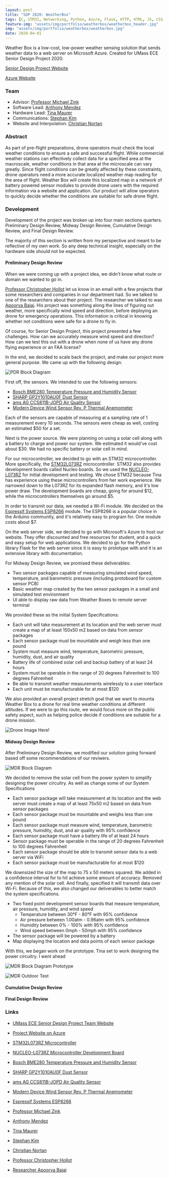 ```yaml
---
layout: post
title: "SDP 2020: WeatherBox"
tags: [C, STM32, Networking, Python, Azure, Flask, HTTP, HTML, JS, CSS, Google Maps, Google Sign-In, API]
feature-img: "assets/img/portfolio/weatherbox/weatherbox_header.jpg"
img: "assets/img/portfolio/weatherbox/weatherbox.jpg"
date: 2020-04-01
---
```


Weather Box is a low-cost, low-power weather sensing solution that sends weather data to a web server on Microsoft Azure. Created for UMass ECE Senior Design Project 2020.

<a href = "http://www.ecs.umass.edu/ece/sdp/sdp20/team03/">Senior Design Project Website</a>

<a href = "http://weatherbox.azurewebsites.net/">Azure Website</a>

### Team
* Advisor: <a href = "https://www.linkedin.com/in/michael-zink-a7b830/">Professor Michael Zink</a>
* Software Lead: <a href = "https://www.linkedin.com/in/anthonymendez-/">Anthony Mendez</a>
* Hardware Lead: <a href = "https://www.linkedin.com/in/tina-maurer-a22843176/">Tina Maurer</a>
* Communications: <a href = "https://www.linkedin.com/in/stephan-kim-70ba6913a/">Stephan Kim</a>
* Website and Interpolation: <a href = "https://www.linkedin.com/in/christian-norton-b65250131/">Christian Nortan</a>

### Abstract

As part of pre-flight preparations, drone operators must check the local weather conditions to ensure a safe and successful flight. While commercial weather stations can effectively collect data for a specified area at the macroscale, weather conditions in that area at the microscale can vary greatly. Since flight conditions can be greatly affected by these constraints, drone operators need a more accurate localized weather map reading for the area of flight. Weather Box will create this localized map in a network of battery powered sensor modules to provide drone users with the required information via a website and application. Our product will allow operators to quickly decide whether the conditions are suitable for safe drone flight.

### Development

Development of the project was broken up into four main sections quarters. Preliminary Design Review, Midway Design Review, Cumulative Design Review, and Final Design Review.

The majority of this section is written from my perspective and meant to be reflective of my own work. So any deep technical insight, especially on the hardware side should not be expected.

#### Preliminary Design Review

When we were coming up with a project idea, we didn't know what route or domain we wanted to go in.

[Professor Christopher Hollot](https://www.linkedin.com/in/christopher-hollot-2651a86/) let us know in an email with a few projects that some researchers and companies in our department had. So we talked to one of the researchers about their project. The researcher we talked to was [Apoorva Bajaj](https://www.linkedin.com/in/apoorva-bajaj-abb57b3/). His project was something along the lines of figuring out weather, more specifically wind speed and direction, before deploying an drone for emergency operations. This information is critical in knowing whether not conditions were safe for a drone to fly in.

Of course, for Senior Design Project, this project presented a few challenges. How can we accurately measure wind speed and direction? How can we test this out with a drone when none of us have any drone flying experience or an FAA license?

In the end, we decided to scale back the project, and make our project more general purpose. We came up with the following design:

![PDR Block Diagram](/assets/img/portfolio/weatherbox/pdr_block_diagram.png)

First off, the sensors. We intended to use the following sensors: 

* [Bosch BME280 Temperature Pressure and Humidity Sensor](https://www.bosch-sensortec.com/products/environmental-sensors/humidity-sensors-bme280/)
* [SHARP GP2Y1010AU0F Dust Sensor](https://www.sparkfun.com/products/9689)
* [ams AG CCS811B-JOPD Air Quality Sensor](https://ams.com/ccs811)
* [Modern Device Wind Sensor Rev. P Thermal Anemometer](https://moderndevice.com/product/wind-sensor-rev-p/)

Each of the sensors are capable of measuring at a sampling rate of 1 measurement every 10 seconds. The sensors were cheap as well, costing an estimated $50 for a set.

Next is the power source. We were planning on using a solar cell along with a battery to charge and power our system. We estimated it would've cost about $30. We had no specific battery or solar cell in mind.

For our microcontroller, we decided to go with an STM32 microcontroller. More specifically, the [STM32L073RZ](https://www.st.com/en/microcontrollers-microprocessors/stm32l073rz.html) microcontroller. STM32 also provides development boards called Nucleo boards. So we used the [NUCLEO-L073RZ](https://www.st.com/en/evaluation-tools/nucleo-l073rz.html) for initial development and testing. We chose STM32 because Tina has experience using these microcontrollers from her work experience. We narrowed down to the L073RZ for its expanded flash memory, and it's low power draw. The development boards are cheap, going for around $12, while the microcontrollers themselves go around $5.

In order to transmit our data, we needed a Wi-Fi module. We decided on the [Espressif Systems ESP8266](https://www.sparkfun.com/products/13678) module. The ESP8266 is a popular choice in the Arduino community, and it's relatively easy to program for. One module costs about $7.

On the web server side, we decided to go with Microsoft's Azure to host our website. They offer discounted and free resources for student, and a quick and easy setup for web applications. We decided to go for the Python library Flask for the web server since it is easy to prototype with and it is an extensive library with documentation.

For Midway Design Review, we promised these deliverables:

* Two sensor packages capable of measuring simulated wind speed, temperature, and barometric pressure (including protoboard for custom sensor PCB)
* Basic weather map created by the two sensor packages in a small and simulated test environment
* UI able to display raw data from Weather Boxes to remote server terminal

We provided these as the initial System Specifications:

* Each unit will take measurement at its location and the web server must create a map of at least 150x50 m2 based on data from sensor packages
* Each sensor package must be mountable and weigh less than one pound
* System must measure wind, temperature, barometric pressure, humidity, dust, and air quality
* Battery life of combined solar cell and backup battery of at least 24 hours
* System must be operable in the range of 20 degrees Fahrenheit to 100 degrees Fahrenheit
* Be able to transmit weather measurements wirelessly to a user interface
* Each unit must be manufacturable for at most $120

We also provided an overall project stretch goal that we want to mounta Weather Box to a drone for real time weather conditions at different altitudes. If we were to go this route, we would focus more on the public safety aspect, such as helping police decide if conditions are suitable for a drone mission.

![Drone Image Here!](/assets/img/portfolio/weatherbox/drone_photoshop.jpg)

#### Midway Design Review

After Preliminary Design Review, we modified our solution going forward based off some recommendations of our reviwers.

![MDR Block Diagram](/assets/img/portfolio/weatherbox/mdr_block_diagram.png)

We decided to remove the solar cell from the power system to simplify designing the power circuitry. As well as change some of our System Specifications

* Each sensor package will take measurement at its location and the web server must create a map of at least 75x50 m2 based on data from sensor packages
* Each sensor package must be mountable and weighs less than one pound
* Each sensor package must measure wind, temperature, barometric pressure, humidity, dust, and air quality with 95% confidence
* Each sensor package must have a battery life of at least 24 hours
* Sensor package must be operable in the range of 20 degrees Fahrenheit to 100 degrees Fahrenheit
* Each sensor package should be able to transmit sensor data to a web server via WiFi
* Each sensor package must be manufacturable for at most $120

We downsized the size of the map to 75 x 50 meters squared. We added in a confidence interval for to hit achieve some amount of accuracy. Removed any mention of the solar cell. And finally, specified it will transmit data over Wi-Fi. Because of this, we also changed our deliverables to better match the system specifications.

* Two fixed point development sensor boards that measure temperature, air pressure, humidity, and wind speed
    * Temperature between 30°F - 80°F with 95% confidence
    * Air pressure between 1.00atm - 0.96atm with 95% confidence
    * Humidity between 0% - 100% with 95% confidence
    * Wind speed between 0mph - 50mph with 95% confidence
* The sensor package will be powered by a battery
* Map displaying the location and data points of each sensor package

With this, we began work on the prototype. Tina set to work designing the power circuitry. I went ahead 

![MDR Block Diagram Prototype](/assets/img/portfolio/weatherbox/mdr_block_diagram_prototype.png)

![MDR Outdoor Test](/assets/img/portfolio/weatherbox/mdr_test_outdoor.png)

#### Cumulative Design Review

#### Final Design Review

### Links

* [UMass ECE Senior Design Project Team Website](http://www.ecs.umass.edu/ece/sdp/sdp20/team03/)

* [Project Website on Azure](http://weatherbox.azurewebsites.net/)

* [STM32L073RZ Microcontroller](https://www.st.com/en/microcontrollers-microprocessors/stm32l073rz.html)

* [NUCLEO-L073RZ Microcontroller Development Board](https://www.st.com/en/evaluation-tools/nucleo-l073rz.html)

* [Bosch BME280 Temperature Pressure and Humidity Sensor](https://www.bosch-sensortec.com/products/environmental-sensors/humidity-sensors-bme280/)

* [SHARP GP2Y1010AU0F Dust Sensor](https://www.sparkfun.com/products/9689)

* [ams AG CCS811B-JOPD Air Quality Sensor](https://ams.com/ccs811)

* [Modern Device Wind Sensor Rev. P Thermal Anemometer](https://moderndevice.com/product/wind-sensor-rev-p/)

* [Espressif Systems ESP8266](https://www.sparkfun.com/products/13678)

* [Professor Michael Zink](https://www.linkedin.com/in/michael-zink-a7b830/)

* [Anthony Mendez](https://www.linkedin.com/in/anthonymendez-/)

* [Tina Maurer](https://www.linkedin.com/in/tina-maurer-a22843176/)

* [Stephan Kim](https://www.linkedin.com/in/stephan-kim-70ba6913a/)

* [Christian Nortan](https://www.linkedin.com/in/christian-norton-b65250131/)

* [Professor Christopher Hollot](https://www.linkedin.com/in/christopher-hollot-2651a86/)

* [Researcher Apoorva Bajaj](https://www.linkedin.com/in/apoorva-bajaj-abb57b3/)